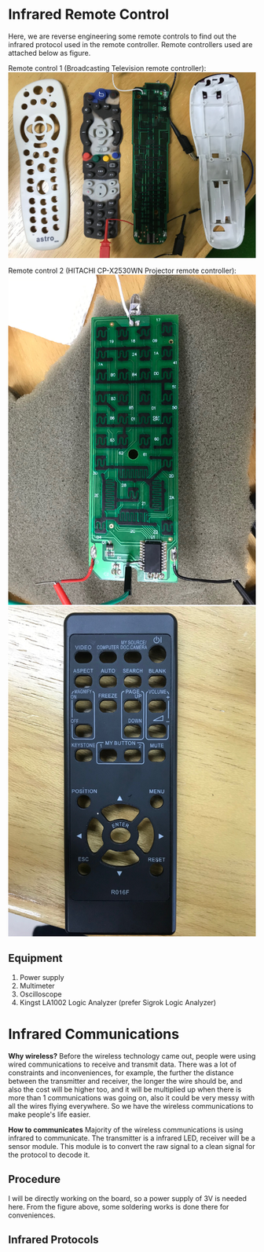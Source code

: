 Infrared Remote Control
=======================
Here, we are reverse engineering some remote controls to find out the infrared protocol used in the remote controller.
Remote controllers used are attached below as figure.

Remote control 1 (Broadcasting Television remote controller):
![astro](https://github.com/Bennyaw/Infrared-remote-control/blob/master/doc/RemoteModelsPic/IMG_1713.JPG)

Remote control 2 (HITACHI CP-X2530WN Projector remote controller):
![r016f_board](https://github.com/Bennyaw/Infrared-remote-control/blob/master/doc/RemoteModelsPic/IMG_1726.JPG)
![r016f_shell](https://github.com/Bennyaw/Infrared-remote-control/blob/master/doc/RemoteModelsPic/IMG_1729.JPG)

Equipment
----------
1. Power supply
2. Multimeter
3. Oscilloscope
4. Kingst LA1002 Logic Analyzer (prefer Sigrok Logic Analyzer)

Infrared Communications
=======================
**Why wireless?**
Before the wireless technology came out, people were using wired communications to receive and transmit data. There was a lot
of constraints and inconveniences, for example, the further the distance between the transmitter and receiver, the longer the
wire should be, and also the cost will be higher too, and it will be multiplied up when there is more than 1 communications was
going on, also it could be very messy with all the wires flying everywhere.
So we have the wireless communications to make people's life easier.

**How to communicates**
Majority of the wireless communications is using infrared to communicate. The transmitter is a infrared LED, receiver will be a sensor
module. This module is to convert the raw signal to a clean signal for the protocol to decode it.

Procedure
---------
I will be directly working on the board, so a power supply of 3V is needed here. From the figure above, some soldering works
is done there for conveniences.

Infrared Protocols
------------------
